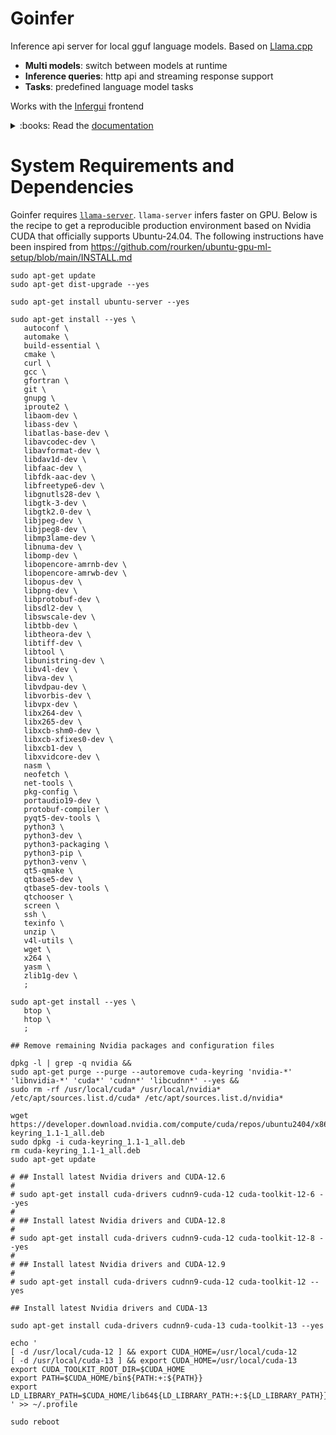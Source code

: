 # Goinfer

Inference api server for local gguf language models. Based on [Llama.cpp](https://github.com/ggerganov/llama.cpp)

- **Multi models**: switch between models at runtime
- **Inference queries**: http api and streaming response support
- **Tasks**: predefined language model tasks

Works with the [Infergui](https://github.com/synw/infergui) frontend

<details>
<summary>:books: Read the <a href="https://synw.github.io/goinfer/">documentation</a></summary>

 - [Get started](https://synw.github.io/goinfer/get_started)
    - [Install](https://synw.github.io/goinfer/get_started/install)
    - [Configure](https://synw.github.io/goinfer/get_started/configure)
    - [Run](https://synw.github.io/goinfer/get_started/run)
 - [Llama api](https://synw.github.io/goinfer/llama_api)
    - [Models state](https://synw.github.io/goinfer/llama_api/models_state)
    - [Load model](https://synw.github.io/goinfer/llama_api/load_model)
    - [Inference](https://synw.github.io/goinfer/llama_api/inference)
    - [Tasks](https://synw.github.io/goinfer/llama_api/tasks)
    - [Templates](https://synw.github.io/goinfer/llama_api/templates)
 - [Openai api](https://synw.github.io/goinfer/openai_api)
    - [Configure](https://synw.github.io/goinfer/openai_api/configure)
    - [Endpoints](https://synw.github.io/goinfer/openai_api/endpoints)

</details>

# System Requirements and Dependencies

Goinfer requires [`llama-server`](https://github.com/ggml-org/llama.cpp/tree/master/tools/server).
`llama-server` infers faster on GPU. Below is the recipe to get a reproducible production environment based on Nvidia CUDA that officially supports Ubuntu-24.04. The following instructions have been inspired from https://github.com/rourken/ubuntu-gpu-ml-setup/blob/main/INSTALL.md

```
sudo apt-get update
sudo apt-get dist-upgrade --yes

sudo apt-get install ubuntu-server --yes

sudo apt-get install --yes \
   autoconf \
   automake \
   build-essential \
   cmake \
   curl \
   gcc \
   gfortran \
   git \
   gnupg \
   iproute2 \
   libaom-dev \
   libass-dev \
   libatlas-base-dev \
   libavcodec-dev \
   libavformat-dev \
   libdav1d-dev \
   libfaac-dev \
   libfdk-aac-dev \
   libfreetype6-dev \
   libgnutls28-dev \
   libgtk-3-dev \
   libgtk2.0-dev \
   libjpeg-dev \
   libjpeg8-dev \
   libmp3lame-dev \
   libnuma-dev \
   libomp-dev \
   libopencore-amrnb-dev \
   libopencore-amrwb-dev \
   libopus-dev \
   libpng-dev \
   libprotobuf-dev \
   libsdl2-dev \
   libswscale-dev \
   libtbb-dev \
   libtheora-dev \
   libtiff-dev \
   libtool \
   libunistring-dev \
   libv4l-dev \
   libva-dev \
   libvdpau-dev \
   libvorbis-dev \
   libvpx-dev \
   libx264-dev \
   libx265-dev \
   libxcb-shm0-dev \
   libxcb-xfixes0-dev \
   libxcb1-dev \
   libxvidcore-dev \
   nasm \
   neofetch \
   net-tools \
   pkg-config \
   portaudio19-dev \
   protobuf-compiler \
   pyqt5-dev-tools \
   python3 \
   python3-dev \
   python3-packaging \
   python3-pip \
   python3-venv \
   qt5-qmake \
   qtbase5-dev \
   qtbase5-dev-tools \
   qtchooser \
   screen \
   ssh \
   texinfo \
   unzip \
   v4l-utils \
   wget \
   x264 \
   yasm \
   zlib1g-dev \
   ;

sudo apt-get install --yes \
   btop \
   htop \
   ;

## Remove remaining Nvidia packages and configuration files

dpkg -l | grep -q nvidia &&
sudo apt-get purge --purge --autoremove cuda-keyring 'nvidia-*' 'libnvidia-*' 'cuda*' 'cudnn*' 'libcudnn*' --yes &&
sudo rm -rf /usr/local/cuda* /usr/local/nvidia* /etc/apt/sources.list.d/cuda* /etc/apt/sources.list.d/nvidia*

wget https://developer.download.nvidia.com/compute/cuda/repos/ubuntu2404/x86_64/cuda-keyring_1.1-1_all.deb
sudo dpkg -i cuda-keyring_1.1-1_all.deb
rm cuda-keyring_1.1-1_all.deb
sudo apt-get update

# ## Install latest Nvidia drivers and CUDA-12.6
# 
# sudo apt-get install cuda-drivers cudnn9-cuda-12 cuda-toolkit-12-6 --yes
# 
# ## Install latest Nvidia drivers and CUDA-12.8
# 
# sudo apt-get install cuda-drivers cudnn9-cuda-12 cuda-toolkit-12-8 --yes
# 
# ## Install latest Nvidia drivers and CUDA-12.9
# 
# sudo apt-get install cuda-drivers cudnn9-cuda-12 cuda-toolkit-12 --yes

## Install latest Nvidia drivers and CUDA-13

sudo apt-get install cuda-drivers cudnn9-cuda-13 cuda-toolkit-13 --yes

echo '
[ -d /usr/local/cuda-12 ] && export CUDA_HOME=/usr/local/cuda-12
[ -d /usr/local/cuda-13 ] && export CUDA_HOME=/usr/local/cuda-13
export CUDA_TOOLKIT_ROOT_DIR=$CUDA_HOME
export PATH=$CUDA_HOME/bin${PATH:+:${PATH}}
export LD_LIBRARY_PATH=$CUDA_HOME/lib64${LD_LIBRARY_PATH:+:${LD_LIBRARY_PATH}}
' >> ~/.profile

sudo reboot
```
